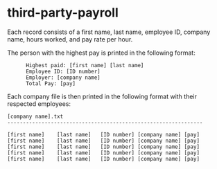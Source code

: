 # third-party-payroll

Each record consists of a first name, last name, employee ID, company name, hours worked, and pay rate per hour.

The person with the highest pay is printed in the following format:

          Highest paid: [first name] [last name]
          Employee ID: [ID number]
          Employer: [company name]
          Total Pay: [pay]

Each company file is then printed in the following format with their respected employees:

	[company name].txt
	---------------------------------------------------------------

	[first name]    [last name]   [ID number] [company name] [pay]
	[first name]    [last name]   [ID number] [company name] [pay]
	[first name]    [last name]   [ID number] [company name] [pay]
	[first name]    [last name]   [ID number] [company name] [pay]
	[first name]    [last name]   [ID number] [company name] [pay]
					
